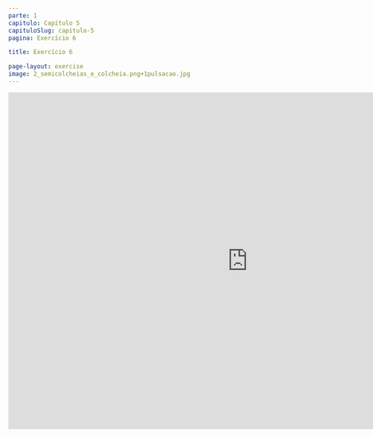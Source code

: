 ```yaml
---
parte: 1
capitulo: Capítulo 5
capituloSlug: capitulo-5
pagina: Exercício 6

title: Exercício 6

page-layout: exercise
image: 2_semicolcheias_e_colcheia.png+1pulsacao.jpg
---
```


<!-- <img src="{{site.baseurl}}/assets/graphics/content/5_1_6_2.png"/> -->
<iframe src="https://player.vimeo.com/video/226769567?title=0&byline=0&portrait=0" width="960" height="677" frameborder="0" webkitallowfullscreen mozallowfullscreen allowfullscreen></iframe>